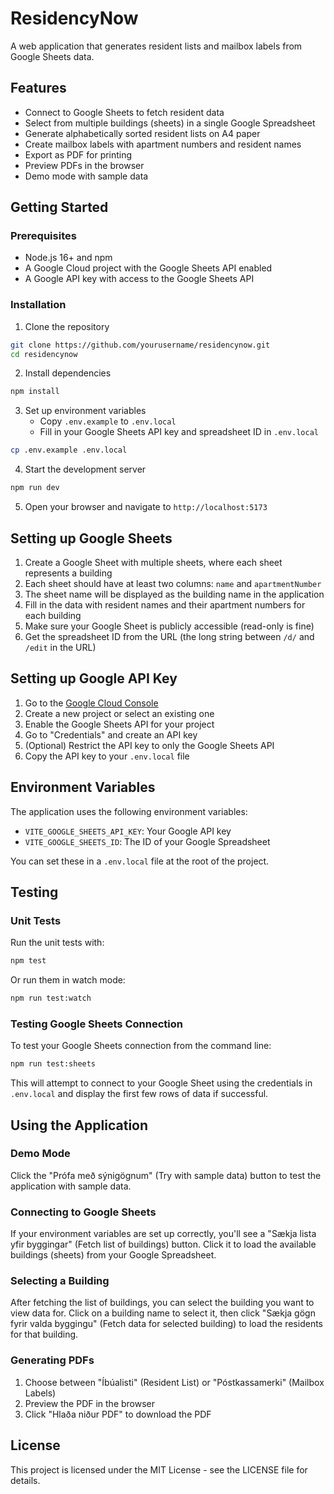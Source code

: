 # ResidencyNow

A web application that generates resident lists and mailbox labels from Google Sheets data.

## Features

- Connect to Google Sheets to fetch resident data
- Select from multiple buildings (sheets) in a single Google Spreadsheet
- Generate alphabetically sorted resident lists on A4 paper
- Create mailbox labels with apartment numbers and resident names
- Export as PDF for printing
- Preview PDFs in the browser
- Demo mode with sample data

## Getting Started

### Prerequisites

- Node.js 16+ and npm
- A Google Cloud project with the Google Sheets API enabled
- A Google API key with access to the Google Sheets API

### Installation

1. Clone the repository
```bash
git clone https://github.com/yourusername/residencynow.git
cd residencynow
```

2. Install dependencies
```bash
npm install
```

3. Set up environment variables
   - Copy `.env.example` to `.env.local`
   - Fill in your Google Sheets API key and spreadsheet ID in `.env.local`
```bash
cp .env.example .env.local
```

4. Start the development server
```bash
npm run dev
```

5. Open your browser and navigate to `http://localhost:5173`

## Setting up Google Sheets

1. Create a Google Sheet with multiple sheets, where each sheet represents a building
2. Each sheet should have at least two columns: `name` and `apartmentNumber`
3. The sheet name will be displayed as the building name in the application
4. Fill in the data with resident names and their apartment numbers for each building
5. Make sure your Google Sheet is publicly accessible (read-only is fine)
6. Get the spreadsheet ID from the URL (the long string between `/d/` and `/edit` in the URL)

## Setting up Google API Key

1. Go to the [Google Cloud Console](https://console.cloud.google.com/)
2. Create a new project or select an existing one
3. Enable the Google Sheets API for your project
4. Go to "Credentials" and create an API key
5. (Optional) Restrict the API key to only the Google Sheets API
6. Copy the API key to your `.env.local` file

## Environment Variables

The application uses the following environment variables:

- `VITE_GOOGLE_SHEETS_API_KEY`: Your Google API key
- `VITE_GOOGLE_SHEETS_ID`: The ID of your Google Spreadsheet

You can set these in a `.env.local` file at the root of the project.

## Testing

### Unit Tests

Run the unit tests with:

```bash
npm test
```

Or run them in watch mode:

```bash
npm run test:watch
```

### Testing Google Sheets Connection

To test your Google Sheets connection from the command line:

```bash
npm run test:sheets
```

This will attempt to connect to your Google Sheet using the credentials in `.env.local` and display the first few rows of data if successful.

## Using the Application

### Demo Mode

Click the "Prófa með sýnigögnum" (Try with sample data) button to test the application with sample data.

### Connecting to Google Sheets

If your environment variables are set up correctly, you'll see a "Sækja lista yfir byggingar" (Fetch list of buildings) button. Click it to load the available buildings (sheets) from your Google Spreadsheet.

### Selecting a Building

After fetching the list of buildings, you can select the building you want to view data for. Click on a building name to select it, then click "Sækja gögn fyrir valda byggingu" (Fetch data for selected building) to load the residents for that building.

### Generating PDFs

1. Choose between "Íbúalisti" (Resident List) or "Póstkassamerki" (Mailbox Labels)
2. Preview the PDF in the browser
3. Click "Hlaða niður PDF" to download the PDF

## License

This project is licensed under the MIT License - see the LICENSE file for details.
